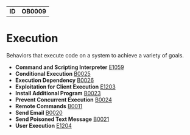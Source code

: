 |||
|---|---|
|**ID**|**OB0009**|

# Execution #
Behaviors that execute code on a system to achieve a variety of goals.

* **Command and Scripting Interpreter** [E1059](../execution/command-line.md)
* **Conditional Execution** [B0025](../execution/conditional-execute.md)
* **Execution Dependency** [B0026](../execution/execution-dependency.md)
* **Exploitation for Client Execution** [E1203](../execution/exploit-software.md)
* **Install Additional Program** [B0023](../execution/install-prog.md)
* **Prevent Concurrent Execution** [B0024](../execution/prevent-concurrent-exe.md)
* **Remote Commands** [B0011](../execution/remote-commands.md)
* **Send Email** [B0020](../execution/send-email.md)
* **Send Poisoned Text Message** [B0021](../execution/send-poison-text-msg.md)
* **User Execution** [E1204](../execution/user-interaction.md)
